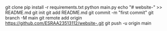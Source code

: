 git clone <repo-url>
pip install -r requirements.txt
python main.py
echo "# website-" >> README.md
  git init
  git add README.md
  git commit -m "first commit"
  git branch -M main
  git remote add origin https://github.com/ESRAA23513112/website-.git
  git push -u origin main